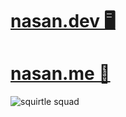 # [nasan.dev 🖥️](https://nasan.dev/)
# [nasan.me 🙇](https://nasan.me/)
![squirtle squad](https://user-images.githubusercontent.com/83597466/174479277-5a15e96a-6943-4c44-b9df-e618cab36192.gif)
